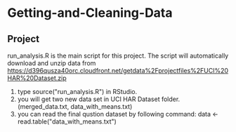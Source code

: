 # Getting-and-Cleaning-Data
## Project
run_analysis.R is the main script for this project. The script will automatically download and unzip data from https://d396qusza40orc.cloudfront.net/getdata%2Fprojectfiles%2FUCI%20HAR%20Dataset.zip

 
1. type source("run_analysis.R") in RStudio. 
2. you will get two new data set in UCI HAR Dataset folder. (merged_data.txt, data_with_means.txt)
3. you can read the final qustion dataset by following command: data <- read.table("data_with_means.txt")
